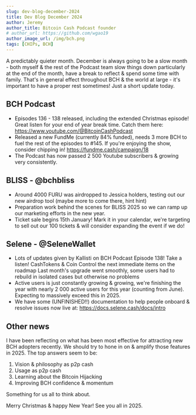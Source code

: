 ```yaml
---
slug: dev-blog-december-2024
title: Dev Blog December 2024
author: Jeremy
author_title: Bitcoin Cash Podcast founder
# author_url: https://github.com/wgao19
author_image_url: /img/bch.png
tags: [CHIPs, BCH]
---
```


A predictably quieter month. December is always going to be a slow month - both myself & the rest of the Podcast team slow things down particularly at the end of the month, have a break to reflect & spend some time with family. That's in general effect throughout BCH & the world at large - it's important to have a proper rest sometimes! Just a short update today.

## BCH Podcast

- Episodes 136 - 138 released, including the extended Christmas episode!  Great listen for your end of year break time. Catch them here: https://www.youtube.com/@BitcoinCashPodcast
- Released a new FundMe (currently 84% funded), needs 3 more BCH to fuel the rest of the episodes to #145. If you're enjoying the show, consider chipping in! https://fundme.cash/campaign/18
- The Podcast has now passed 2 500 Youtube subscribers & growing very consistently.

## BLISS - @bchbliss

- Around 4000 FURU was airdropped to Jessica holders, testing out our new airdrop tool (maybe more to come there, hint hint)
- Preparation work behind the scenes for BLISS 2025 so we can ramp up our marketing efforts in the new year.
- Ticket sale begins 15th January! Mark it in your calendar, we're targeting to sell out our 100 tickets & will consider expanding the event if we do!

## Selene - @SeleneWallet

- Lots of updates given by Kallisti on BCH Podcast Episode 138! Take a listen!
CashTokens & Coin Control the next immediate items on the roadmap
Last month's upgrade went smoothly, some users had to rebuild in isolated cases but otherwise no problems
- Active users is just constantly growing & growing, we're finishing the year with nearly 2 000 active users for this year (counting from June).  Expecting to massively exceed this in 2025.
- We have some (UNFINISHED!!) documentation to help people onboard & resolve issues now live at: https://docs.selene.cash/docs/intro


## Other news

I have been reflecting on what has been most effective for attracting new BCH adopters recently.  We should try to hone in on & amplify those features in 2025.  The top answers seem to be:
1. Vision & philosophy as p2p cash
2. Usage as p2p cash
3. Learning about the Bitcoin Hijacking
4. Improving BCH confidence & momentum

Something for us all to think about.

Merry Christmas & happy New Year!  See you all in 2025.
